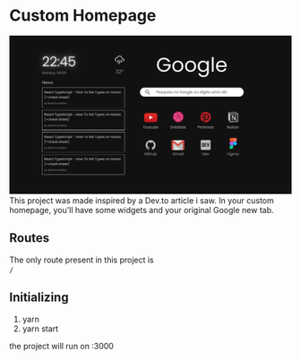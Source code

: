 # Custom Homepage
![Homepage](https://github.com/GbrAntunes/Homepage/blob/master/src/assets/homepage.png?raw=true)
<br />
This project was made inspired by a Dev.to article i saw.
In your custom homepage, you'll have some widgets and your original Google new tab.
<br />

## Routes
The only route present in this project is<br />
`/`

## Initializing
1. yarn
2. yarn start

the project will run on :3000
